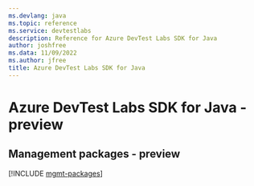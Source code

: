 ```yaml
---
ms.devlang: java
ms.topic: reference
ms.service: devtestlabs
description: Reference for Azure DevTest Labs SDK for Java
author: joshfree
ms.data: 11/09/2022
ms.author: jfree
title: Azure DevTest Labs SDK for Java
---
```

# Azure DevTest Labs SDK for Java - preview

## Management packages - preview
[!INCLUDE [mgmt-packages](devtest-labs-mgmt-index.md)]